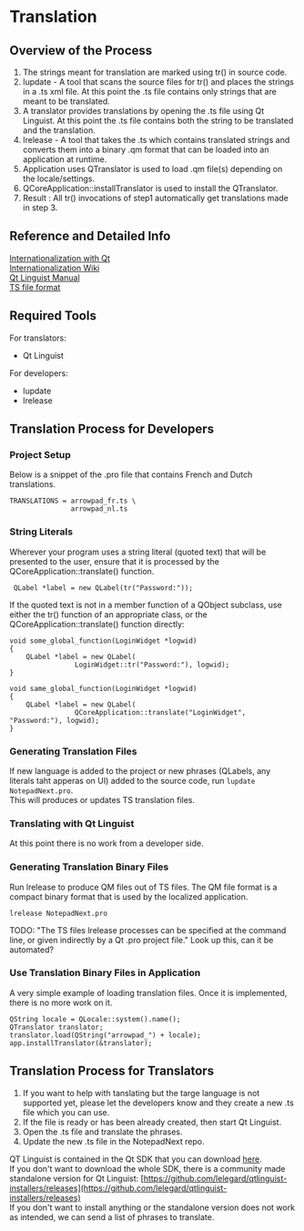 # Translation

## Overview of the Process

1. The strings meant for translation are marked using tr() in source code.
2. lupdate - A tool that scans the source files for tr() and places the strings in a .ts xml file. At this point the .ts file contains only strings that are meant to be translated.
3. A translator provides translations by opening the .ts file using Qt Linguist. At this point the .ts file contains both the string to be translated and the translation. 
3. lrelease - A tool that takes the .ts which contains translated strings and converts them into a binary .qm format that can be loaded into an application at runtime.
4. Application uses QTranslator is used to load .qm file(s) depending on the locale/settings.
5. QCoreApplication::installTranslator is used to install the QTranslator.
6. Result : All tr() invocations of step1 automatically get translations made in step 3.

## Reference and Detailed Info
[Internationalization with Qt](https://doc.qt.io/qt-5/internationalization.html)  
[Internationalization Wiki](https://wiki.qt.io/QtInternationalization)  
[Qt Linguist Manual](https://doc.qt.io/qt-5/linguist-translators.html)  
[TS file format](https://doc.qt.io/archives/qt-5.6/linguist-ts-file-format.html)  

## Required Tools

For translators:
- Qt Linguist

For developers:
- lupdate
- lrelease

## Translation Process for Developers

### Project Setup

Below is a snippet of the .pro file that contains French and Dutch translations.

```
TRANSLATIONS = arrowpad_fr.ts \
               arrowpad_nl.ts
```

### String Literals

Wherever your program uses a string literal (quoted text) that will be presented to the user, ensure that it is processed by the QCoreApplication::translate() function.
```
 QLabel *label = new QLabel(tr("Password:"));
```

If the quoted text is not in a member function of a QObject subclass, use either the tr() function of an appropriate class, or the QCoreApplication::translate() function directly:
```
void some_global_function(LoginWidget *logwid)
{
    QLabel *label = new QLabel(
                LoginWidget::tr("Password:"), logwid);
}

void same_global_function(LoginWidget *logwid)
{
    QLabel *label = new QLabel(
                QCoreApplication::translate("LoginWidget", "Password:"), logwid);
}
```


### Generating Translation Files

If new language is added to the project or new phrases (QLabels, any literals taht apperas on UI) added to the source code, run ```lupdate NotepadNext.pro```.  
This will produces or updates TS translation files.

### Translating with Qt Linguist

At this point there is no work from a developer side.

### Generating Translation Binary Files

Run lrelease to produce QM files out of TS files. The QM file format is a compact binary format that is used by the localized application.

```lrelease NotepadNext.pro```

TODO: "The TS files lrelease processes can be specified at the command line, or given indirectly by a Qt .pro project file." Look up this, can it be automated? 

### Use Translation Binary Files in Application

A very simple example of loading translation files. Once it is implemented, there is no more work on it.

```
QString locale = QLocale::system().name();
QTranslator translator;
translator.load(QString("arrowpad_") + locale);
app.installTranslator(&translator);
```

## Translation Process for Translators

1. If you want to help with tanslating but the targe language is not supported yet, please let the developers know and they create a new .ts file which you can use.
2. If the file is ready or has been already created, then start Qt Linguist.
3. Open the .ts file and translate the phrases.
4. Update the new .ts file in the NotepadNext repo.

QT Linguist is contained in the Qt SDK that you can download [here](https://www.qt.io/download-qt-installer).  
If you don't want to download the whole SDK, there is a community made standalone version for Qt Linguist: [https://github.com/lelegard/qtlinguist-installers/releases](https://github.com/lelegard/qtlinguist-installers/releases)  
If you don't want to install anything or the standalone version does not work as intended, we can send a list of phrases to translate.
